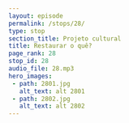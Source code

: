 ```yaml
---
layout: episode
permalink: /stops/28/
type: stop
section_title: Projeto cultural
title: Restaurar o quê?
page_rank: 28
stop_id: 28
audio_file: 28.mp3
hero_images:
 - path: 2801.jpg
   alt_text: alt 2801
 - path: 2802.jpg
   alt_text: alt 2802
---
```

